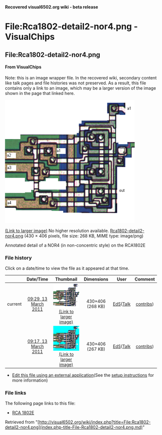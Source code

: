 **Recovered visual6502.org wiki - beta release**

# File:Rca1802-detail2-nor4.png - VisualChips

## File:Rca1802-detail2-nor4.png

#### From VisualChips


Note: this is an image wrapper file. In the recovered wiki,
secondary content like talk pages and file histories was
not preserved. As a result, this file contains only a link
to an image, which may be a larger version of the image shown
in the page that linked here.

![File:Rca1802-detail2-nor4.png](images/4/42/Rca1802-detail2-nor4.png)

[(Link to larger image)](images/4/42/Rca1802-detail2-nor4.png)
No higher resolution available.
[Rca1802-detail2-nor4.png](images/4/42/Rca1802-detail2-nor4.png)‎ (430 × 406 pixels, file size: 268 KB, MIME type: image/png)

Annotated detail of a NOR4 (in non-concentric style) on the RCA1802E

### File history

Click on a date/time to view the file as it appeared at that time.

| | Date/Time | Thumbnail | Dimensions | User | Comment |
|:---:|:---:|:---:|:---:|:---:|:---:|
| current | [09:29, 13 March 2011](images/4/42/Rca1802-detail2-nor4.png) | ![Thumbnail for version as of 09:29, 13 March 2011](images/thumb/4/42/Rca1802-detail2-nor4.png/120px-Rca1802-detail2-nor4.png) [(Link to larger image)](images/4/42/Rca1802-detail2-nor4.png) | 430×406 (268 KB) | [EdS](index.php-title-User-EdS.md)([Talk](index.php-title-User_talk-EdS.md) | [contribs](./index.php%3Ftitle=Special:Contributions/EdS.md)) | (change block-out colour to white) |
| | [09:17, 13 March 2011](images/archive/4/42/20110313092919~Rca1802-detail2-nor4.png) | ![Thumbnail for version as of 09:17, 13 March 2011](images/thumb/archive/4/42/20110313092919%21Rca1802-detail2-nor4.png/120px-Rca1802-detail2-nor4.png) [(Link to larger image)](images/archive/4/42/20110313092919~Rca1802-detail2-nor4.png) | 430×406 (267 KB) | [EdS](index.php-title-User-EdS.md)([Talk](index.php-title-User_talk-EdS.md) | [contribs](./index.php%3Ftitle=Special:Contributions/EdS.md)) | (Annotated detail of a NOR4 (in non-concentric style) on the RCA1802E) |

- [Edit this file using an external application](index.php-title-File-Rca1802-detail2-nor4.png.md)(See the [setup instructions](http://www.mediawiki.org/wiki/Manual:External_editors) for more information)

### File links

The following page links to this file:

- [RCA 1802E](index.php-title-RCA_1802E.md)

Retrieved from "[http://visual6502.org/wiki/index.php?title=File:Rca1802-detail2-nor4.png](index.php-title-File-Rca1802-detail2-nor4.png.md)"

